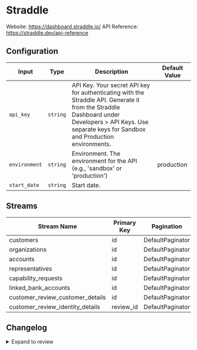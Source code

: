 # Straddle
Website: https://dashboard.straddle.io/
API Reference: https://straddle.dev/api-reference

## Configuration

| Input | Type | Description | Default Value |
|-------|------|-------------|---------------|
| `api_key` | `string` | API Key. Your secret API key for authenticating with the Straddle API. Generate it from the Straddle Dashboard under Developers &gt; API Keys. Use separate keys for Sandbox and Production environments. |  |
| `environment` | `string` | Environment. The environment for the API (e.g., &#39;sandbox&#39; or &#39;production&#39;) | production |
| `start_date` | `string` | Start date.  |  |

## Streams
| Stream Name | Primary Key | Pagination | Supports Full Sync | Supports Incremental |
|-------------|-------------|------------|---------------------|----------------------|
| customers | id | DefaultPaginator | ✅ |  ❌  |
| organizations | id | DefaultPaginator | ✅ |  ✅  |
| accounts | id | DefaultPaginator | ✅ |  ✅  |
| representatives | id | DefaultPaginator | ✅ |  ✅  |
| capability_requests | id | DefaultPaginator | ✅ |  ✅  |
| linked_bank_accounts | id | DefaultPaginator | ✅ |  ✅  |
| customer_review_customer_details | id | DefaultPaginator | ✅ |  ✅  |
| customer_review_identity_details | review_id | DefaultPaginator | ✅ |  ✅  |

## Changelog

<details>
  <summary>Expand to review</summary>

| Version          | Date              | Pull Request | Subject        |
|------------------|-------------------|--------------|----------------|
| 0.0.1 | 2025-04-10 | | Initial release by [@btkcodedev](https://github.com/btkcodedev) via Connector Builder |

</details>
